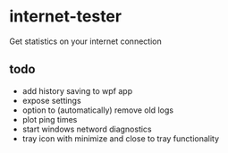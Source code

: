 # internet-tester
Get statistics on your internet connection

## todo
* add history saving to wpf app
* expose settings
* option to (automatically) remove old logs
* plot ping times
* start windows netword diagnostics
* tray icon with minimize and close to tray functionality